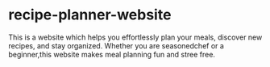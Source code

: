 # recipe-planner-website
This is a website which helps you effortlessly plan your meals, discover new recipes, and stay organized. Whether you are seasonedchef or a beginner,this website makes meal planning fun and stree free.
